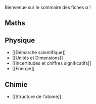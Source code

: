 Bienvenue sur le sommaire des fiches $\alpha$ !

## Maths

## Physique
* [[Démarche scientifique]]
* [[Unités et Dimensions]]
* [[Incertitudes et chiffres significatifs]]
* [[Énergie]]
## Chimie
* [[Structure de l'atome]]

